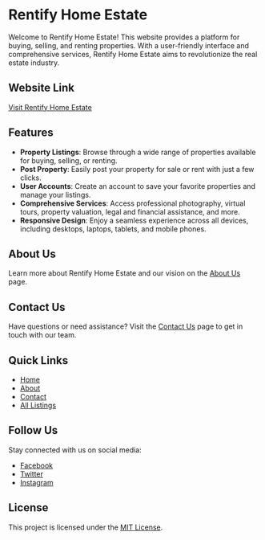 # Rentify Home Estate

Welcome to Rentify Home Estate! This website provides a platform for buying, selling, and renting properties. With a user-friendly interface and comprehensive services, Rentify Home Estate aims to revolutionize the real estate industry.

## Website Link
[Visit Rentify Home Estate](https://rentifyestate.netlify.app/)

## Features
- **Property Listings**: Browse through a wide range of properties available for buying, selling, or renting.
- **Post Property**: Easily post your property for sale or rent with just a few clicks.
- **User Accounts**: Create an account to save your favorite properties and manage your listings.
- **Comprehensive Services**: Access professional photography, virtual tours, property valuation, legal and financial assistance, and more.
- **Responsive Design**: Enjoy a seamless experience across all devices, including desktops, laptops, tablets, and mobile phones.

## About Us
Learn more about Rentify Home Estate and our vision on the [About Us](https://rentifyestate.netlify.app/about.html) page.

## Contact Us
Have questions or need assistance? Visit the [Contact Us](https://rentifyestate.netlify.app/contact.html) page to get in touch with our team.

## Quick Links
- [Home](https://rentifyestate.netlify.app/)
- [About](https://rentifyestate.netlify.app/about.html)
- [Contact](https://rentifyestate.netlify.app/contact.html)
- [All Listings](https://rentifyestate.netlify.app/listings.html)

## Follow Us
Stay connected with us on social media:
- [Facebook](#)
- [Twitter](#)
- [Instagram](#)

## License
This project is licensed under the [MIT License](LICENSE).
